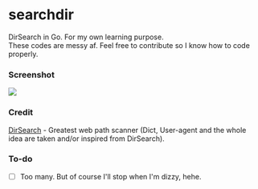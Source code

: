 # searchdir
DirSearch in Go. For my own learning purpose.  
These codes are messy af. Feel free to contribute so I know how to code properly.

### Screenshot
<img src="https://assets.codelatte.net/images/uploads/ScreenShot2021-07-25at22.27.33.png">

### Credit
[DirSearch](https://github.com/maurosoria/dirsearch) - Greatest web path scanner (Dict, User-agent and the whole idea are taken and/or inspired from DirSearch).

### To-do
- [ ] Too many. But of course I'll stop when I'm dizzy, hehe.
